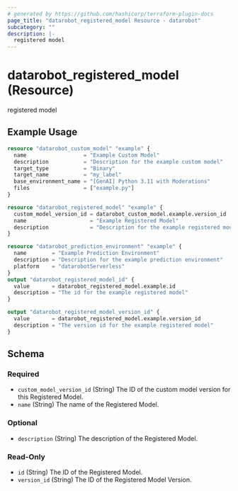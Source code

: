 ```yaml
---
# generated by https://github.com/hashicorp/terraform-plugin-docs
page_title: "datarobot_registered_model Resource - datarobot"
subcategory: ""
description: |-
  registered model
---
```


# datarobot_registered_model (Resource)

registered model

## Example Usage

```terraform
resource "datarobot_custom_model" "example" {
  name                  = "Example Custom Model"
  description           = "Description for the example custom model"
  target_type           = "Binary"
  target_name           = "my_label"
  base_environment_name = "[GenAI] Python 3.11 with Moderations"
  files                 = ["example.py"]
}

resource "datarobot_registered_model" "example" {
  custom_model_version_id = datarobot_custom_model.example.version_id
  name                    = "Example Registered Model"
  description             = "Description for the example registered model"
}

resource "datarobot_prediction_environment" "example" {
  name        = "Example Prediction Environment"
  description = "Description for the example prediction environment"
  platform    = "datarobotServerless"
}
output "datarobot_registered_model_id" {
  value       = datarobot_registered_model.example.id
  description = "The id for the example registered model"
}

output "datarobot_registered_model_version_id" {
  value       = datarobot_registered_model.example.version_id
  description = "The version id for the example registered model"
}
```

<!-- schema generated by tfplugindocs -->
## Schema

### Required

- `custom_model_version_id` (String) The ID of the custom model version for this Registered Model.
- `name` (String) The name of the Registered Model.

### Optional

- `description` (String) The description of the Registered Model.

### Read-Only

- `id` (String) The ID of the Registered Model.
- `version_id` (String) The ID of the Registered Model Version.
